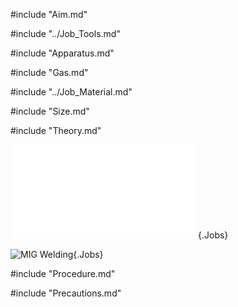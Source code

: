 #include "Aim.md"

#include "../Job_Tools.md"

#include "Apparatus.md"

#include "Gas.md"

#include "../Job_Material.md"

#include "Size.md"

#include "Theory.md"

![](../../Common/WebGl/Wlj_2_3D.html "MIG Welding"){.Jobs}

![](../../Common/svg/Wlj_2_Dm.svg "MIG Welding"){.Jobs}

#include "Procedure.md"

#include "Precautions.md"


